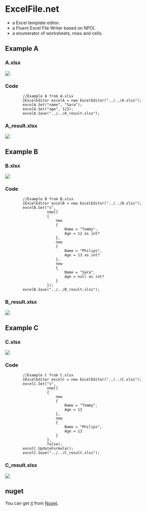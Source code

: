 ExcelFile.net
=============

+ a Excel template editor.
+ a Fluent Excel File Writer based on NPOI.
+ a enumerator of worksheets, rows and cells.


## Example A

### A.xlsx

![](https://raw.githubusercontent.com/plantain-00/ExcelFile.net/master/images/A.PNG)

### Code

            //Example A from A.xlsx
            IExcelEditor excelA = new ExcelEditor("../../A.xlsx");
            excelA.Set("name", "Sara");
            excelA.Set("age", 123);
            excelA.Save("../../A_result.xlsx");

### A_result.xlsx

![](https://raw.githubusercontent.com/plantain-00/ExcelFile.net/master/images/A_result.PNG)

## Example B

### B.xlsx

![](https://raw.githubusercontent.com/plantain-00/ExcelFile.net/master/images/B.PNG)

### Code

            //Example B from B.xlsx
            IExcelEditor excelB = new ExcelEditor("../../B.xlsx");
            excelB.Set("s",
                       new[]
                       {
                           new
                           {
                               Name = "Tommy",
                               Age = 12 as int?
                           },
                           new
                           {
                               Name = "Philips",
                               Age = 13 as int?
                           },
                           new
                           {
                               Name = "Sara",
                               Age = null as int?
                           }
                       });
            excelB.Save("../../B_result.xlsx");

### B_result.xlsx

![](https://raw.githubusercontent.com/plantain-00/ExcelFile.net/master/images/B_result.PNG)

## Example C

### C.xlsx

![](https://raw.githubusercontent.com/plantain-00/ExcelFile.net/master/images/C.PNG)

### Code

            //Example C from C.xlsx
            IExcelEditor excelC = new ExcelEditor("../../C.xlsx");
            excelC.Set("s",
                       new[]
                       {
                           new
                           {
                               Name = "Tommy",
                               Age = 12
                           },
                           new
                           {
                               Name = "Philips",
                               Age = 13
                           }
                       },
                       false);
            excelC.UpdateFormula();
            excelC.Save("../../C_result.xlsx");

### C_result.xlsx

![](https://raw.githubusercontent.com/plantain-00/ExcelFile.net/master/images/C_result.PNG)

## nuget
You can get [it](https://www.nuget.org/packages/ExcelFile.net) from [Nuget](https://www.nuget.org/packages/ExcelFile.net).
